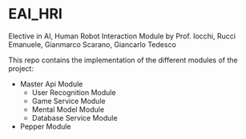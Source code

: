 # EAI_HRI
Elective in AI, Human Robot Interaction Module by Prof. Iocchi, Rucci Emanuele, Gianmarco Scarano, Giancarlo Tedesco

This repo contains the implementation of the different modules of the project:
- Master Api Module
    - User Recognition Module
    - Game Service Module
    - Mental Model Module
    - Database Service Module
- Pepper Module